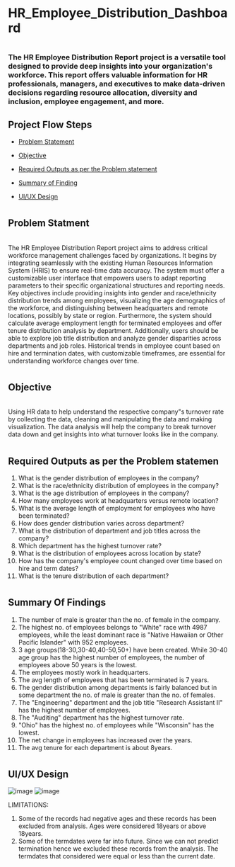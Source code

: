# HR_Employee_Distribution_Dashboard
# <h3>The HR Employee Distribution Report project is a versatile tool designed to provide deep insights into your organization's workforce. This report offers valuable information for HR professionals, managers, and executives to make data-driven decisions regarding resource allocation, diversity and inclusion, employee engagement, and more.</h3>

## Project Flow Steps 

* <p><a href="#link1">Problem Statement</a></p>
* <p><a href="#link2">Objective</a></p>
* <p><a href="#link3">Required Outputs as per the Problem statement</a></p>
* <p><a href="#link4">Summary of Finding</a></p>
* <p><a href="#link5">UI/UX Design</a></p>

# <h2 id="link1">Problem Statment</h2>
<br>
The HR Employee Distribution Report project aims to address critical workforce management challenges faced by organizations. It begins by integrating seamlessly with the existing Human Resources Information System (HRIS) to ensure real-time data accuracy. The system must offer a customizable user interface that empowers users to adapt reporting parameters to their specific organizational structures and reporting needs. Key objectives include providing insights into gender and race/ethnicity distribution trends among employees, visualizing the age demographics of the workforce, and distinguishing between headquarters and remote locations, possibly by state or region. Furthermore, the system should calculate average employment length for terminated employees and offer tenure distribution analysis by department. Additionally, users should be able to explore job title distribution and analyze gender disparities across departments and job roles. Historical trends in employee count based on hire and termination dates, with customizable timeframes, are essential for understanding workforce changes over time. 

# <h2 id="link2">Objective</h2>
<br>
Using HR data to help understand the respective company"s turnover rate by collecting the data, cleaning and manipulating the data and making visualization. The data analysis will help the company to break turnover data down and get insights into what turnover looks like in the company.

# <h2 id="link3">Required Outputs as per the Problem statemen</h2>

1. What is the gender distribution of employees in the company?
2. What is the race/ethnicity distribution of employees in the company?
3. What is the age distribution of employees in the company?
4. How many employees work at headquarters versus remote location?
5. What is the average length of employment for employees who have been terminated?
6. How does gender distribution varies across department?
7. What is the distribution of department and job titles across the company?
8. Which department has the highest turnover rate?
9. What is the distribution of employees across location by state?
10. How has the company's employee count changed over time based on hire and term dates?
11. What is the tenure distribution of each department?

# <h2 id="link4">Summary Of Findings</h2>

1. The number of male is greater than the no. of female in the company.
2. The highest no. of employees belongs to "White" race with 4987 employees, while the least dominant race is "Native Hawaiian or Other Pacific Islander" with 952 employees.
3.  3 age groups(18-30,30-40,40-50,50+) have been created. While 30-40 age group has the highest number of employees, the number of employees above 50 years is the lowest.
4. The employees mostly work in headquarters.
5. The avg length of employees that has been terminated is 7 years.
6. The gender distribution among departments is fairly balanced but in some department the no. of male is greater than the no. of females.
7. The "Engineering" department and the job title "Research Assistant II" has the highest number of employees.
8. The "Auditing" department has the highest turnover rate.
9. "Ohio" has the highest no. of employees while "Wisconsin" has the lowest.
10. The net change in employees has increased over the years.
11. The avg tenure for each department is about 8years.

# <h2 id="link6">UI/UX Design</h2>
![image](https://github.com/Sumaiya988/HR_Employee_Distribution_Dashboard/assets/133051728/0289f9c1-d63b-493d-8bb8-397e0388e3b0)
![image](https://github.com/Sumaiya988/HR_Employee_Distribution_Dashboard/assets/133051728/9c725201-6dc5-45cc-96b8-817c59747971)

LIMITATIONS:
1. Some of the records had negative ages and these records has been excluded from analysis. Ages were considered 18years or above 18years.
2. Some of the termdates were far into future. Since we can not predict termination hence we excluded these records from the analysis. The termdates that considered were equal or less than the current date.

